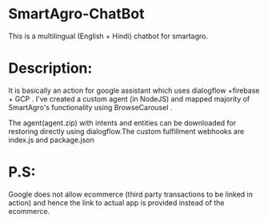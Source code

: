 # SmartAgro-ChatBot
This is a multilingual (English + Hindi) chatbot for smartagro.

# Description:
It is basically an action for google assistant which uses dialogflow +firebase + GCP .
I've created a custom agent (in NodeJS) and mapped majority of SmartAgro's functionality using BrowseCarousel .

The agent(agent.zip) with intents and entities can be downloaded for restoring directly using dialogflow.The custom fulfillment webhooks are index.js and package.json

# P.S: 
Google does not allow ecommerce (third party transactions to be linked in action) and hence the link to actual app is provided instead of the ecommerce.
